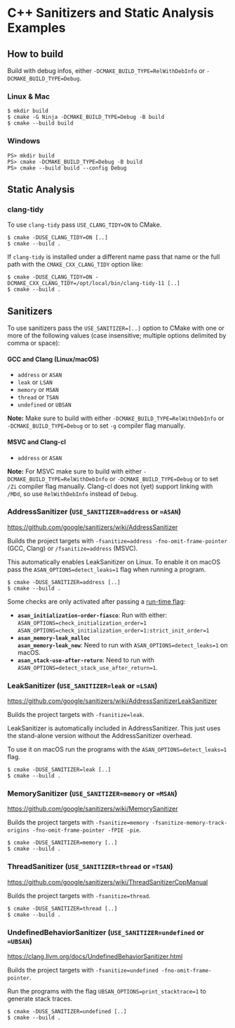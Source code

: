 # C++ Sanitizers and Static Analysis Examples

## How to build

Build with debug infos, either `-DCMAKE_BUILD_TYPE=RelWithDebInfo` or `-DCMAKE_BUILD_TYPE=Debug`.

### Linux & Mac

```
$ mkdir build
$ cmake -G Ninja -DCMAKE_BUILD_TYPE=Debug -B build
$ cmake --build build
```

### Windows

```
PS> mkdir build
PS> cmake -DCMAKE_BUILD_TYPE=Debug -B build
PS> cmake --build build --config Debug
```

## Static Analysis

### clang-tidy

To use `clang-tidy` pass `USE_CLANG_TIDY=ON` to CMake.

```
$ cmake -DUSE_CLANG_TIDY=ON [..]
$ cmake --build .
```

If `clang-tidy` is installed under a different name pass that name or the full path with the `CMAKE_CXX_CLANG_TIDY` option like:

```
$ cmake -DUSE_CLANG_TIDY=ON -DCMAKE_CXX_CLANG_TIDY=/opt/local/bin/clang-tidy-11 [..]
$ cmake --build .
```

## Sanitizers

To use sanitizers pass the `USE_SANITIZER=[..]` option to CMake with one or more of the following values (case insensitive; multiple options delimited by comma or space):

#### GCC and Clang (Linux/macOS)

- `address` or `ASAN`
- `leak` or `LSAN`
- `memory` or `MSAN`
- `thread` or `TSAN`
- `undefined` or `UBSAN`

**Note:** Make sure to build with either `-DCMAKE_BUILD_TYPE=RelWithDebInfo` or `-DCMAKE_BUILD_TYPE=Debug` or to set `-g` compiler flag manually.

#### MSVC and Clang-cl

- `address` or `ASAN`

**Note:** For MSVC make sure to build with either `-DCMAKE_BUILD_TYPE=RelWithDebInfo` or `-DCMAKE_BUILD_TYPE=Debug` or to set `/Zi` compiler flag manually.
Clang-cl does not (yet) support linking with `/MDd`, so use `RelWithDebInfo` instead of `Debug`.

### AddressSanitizer (`USE_SANITIZER=address` or `=ASAN`)

https://github.com/google/sanitizers/wiki/AddressSanitizer

Builds the project targets with `-fsanitize=address -fno-omit-frame-pointer` (GCC, Clang) or `/fsanitize=address` (MSVC).

This automatically enables LeakSanitizer on Linux. To enable it on macOS pass the `ASAN_OPTIONS=detect_leaks=1` flag when running a program.

```
$ cmake -DUSE_SANITIZER=address [..]
$ cmake --build .
```

Some checks are only activated after passing a [run-time flag](https://github.com/google/sanitizers/wiki/AddressSanitizerFlags#run-time-flags):

- **`asan_initialization-order-fiasco`**: Run with either:  
  `ASAN_OPTIONS=check_initialization_order=1`  
  `ASAN_OPTIONS=check_initialization_order=1:strict_init_order=1`
- **`asan_memory-leak_malloc`**  
  **`asan_memory-leak_new`**: Need to run with `ASAN_OPTIONS=detect_leaks=1` on macOS.
- **`asan_stack-use-after-return`**: Need to run with `ASAN_OPTIONS=detect_stack_use_after_return=1`.

### LeakSanitizer (`USE_SANITIZER=leak` or `=LSAN`)

https://github.com/google/sanitizers/wiki/AddressSanitizerLeakSanitizer

Builds the project targets with `-fsanitize=leak`.

LeakSanitizer is automatically included in AddressSanitizer. This just uses the stand-alone version without the AddressSanitizer overhead.

To use it on macOS run the programs with the `ASAN_OPTIONS=detect_leaks=1` flag.

```
$ cmake -DUSE_SANITIZER=leak [..]
$ cmake --build .
```

### MemorySanitizer (`USE_SANITIZER=memory` or `=MSAN`)

https://github.com/google/sanitizers/wiki/MemorySanitizer

Builds the project targets with `-fsanitize=memory -fsanitize-memory-track-origins -fno-omit-frame-pointer -fPIE -pie`.

```
$ cmake -DUSE_SANITIZER=memory [..]
$ cmake --build .
```

### ThreadSanitizer (`USE_SANITIZER=thread` or `=TSAN`)

https://github.com/google/sanitizers/wiki/ThreadSanitizerCppManual

Builds the project targets with `-fsanitize=thread`.

```
$ cmake -DUSE_SANITIZER=thread [..]
$ cmake --build .
```

### UndefinedBehaviorSanitizer (`USE_SANITIZER=undefined` or `=UBSAN`)

https://clang.llvm.org/docs/UndefinedBehaviorSanitizer.html

Builds the project targets with `-fsanitize=undefined -fno-omit-frame-pointer`.

Run the programs with the flag `UBSAN_OPTIONS=print_stacktrace=1` to generate stack traces.

```
$ cmake -DUSE_SANITIZER=undefined [..]
$ cmake --build .
```

